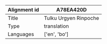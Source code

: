 |Alignment id | A78EA420D
| --- | --- 
|Title | Tulku Urgyen Rinpoche 
|Type | translation
|Languages | ['en', 'bo']